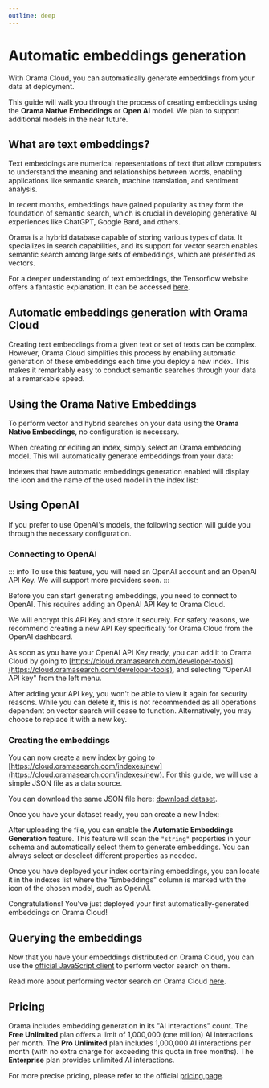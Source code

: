 ```yaml
---
outline: deep
---
```


# Automatic embeddings generation

With Orama Cloud, you can automatically generate embeddings from your data at deployment.

This guide will walk you through the process of creating embeddings using the **Orama Native Embeddings** or **Open AI** model. We plan to support additional models in the near future.

## What are text embeddings?

Text embeddings are numerical representations of text that allow computers to understand the meaning and relationships between words, enabling applications like semantic search, machine translation, and sentiment analysis.

In recent months, embeddings have gained popularity as they form the foundation of semantic search, which is crucial in developing generative AI experiences like ChatGPT, Google Bard, and others.

Orama is a hybrid database capable of storing various types of data. It specializes in search capabilities, and its support for vector search enables semantic search among large sets of embeddings, which are presented as vectors.

For a deeper understanding of text embeddings, the Tensorflow website offers a fantastic explanation. It can be accessed [here](https://www.tensorflow.org/text/guide/word_embeddings).

## Automatic embeddings generation with Orama Cloud

Creating text embeddings from a given text or set of texts can be complex. However, Orama Cloud simplifies this process by enabling automatic generation of these embeddings each time you deploy a new index. This makes it remarkably easy to conduct semantic searches through your data at a remarkable speed.

## Using the Orama Native Embeddings

To perform vector and hybrid searches on your data using the **Orama Native Embeddings**, no configuration is necessary.

When creating or editing an index, simply select an Orama embedding model. This will automatically generate embeddings from your data:

<ZoomImg
  src='/cloud/guides/automatic-embeddings-generation/orama-native-embeddings.png'
  alt='Automatic embeddings generation via Orama Native Embeddings'
/>

Indexes that have automatic embeddings generation enabled will display the icon and the name of the used model in the index list:

<ZoomImg
  src='/cloud/guides/automatic-embeddings-generation/orama-native-embeddings-label.png'
  alt='Automatic embeddings generation via Orama Native Embeddings, list view'
/>

## Using OpenAI

If you prefer to use OpenAI's models, the following section will guide you through the necessary configuration.

### Connecting to OpenAI

::: info
To use this feature, you will need an OpenAI account and an OpenAI API Key.
We will support more providers soon.
:::

Before you can start generating embeddings, you need to connect to OpenAI. This requires adding an OpenAI API Key to Orama Cloud.

We will encrypt this API Key and store it securely. For safety reasons, we recommend creating a new API Key specifically for Orama Cloud from the OpenAI dashboard.

As soon as you have your OpenAI API Key ready, you can add it to Orama Cloud by going to [https://cloud.oramasearch.com/developer-tools](https://cloud.oramasearch.com/developer-tools), and selecting "OpenAI API key" from the left menu.

<ZoomImg
  src='/cloud/guides/automatic-embeddings-generation/automatic-embeddings-generation.png'
  alt='Adding OpenAI API Key to Orama Cloud'
/>

After adding your API key, you won't be able to view it again for security reasons. While you can delete it, this is not recommended as all operations dependent on vector search will cease to function. Alternatively, you may choose to replace it with a new key.

<ZoomImg
  src='/cloud/guides/automatic-embeddings-generation/open-ai-api-key.png'
  alt='Your OpenAI API Key'
/>

### Creating the embeddings 

You can now create a new index by going to [https://cloud.oramasearch.com/indexes/new](https://cloud.oramasearch.com/indexes/new). For this guide, we will use a simple JSON file as a data source.

You can download the same JSON file here: [download dataset](/cloud/guides/example-datasets/games.json).

Once you have your dataset ready, you can create a new Index:

<ZoomImg
  src='/cloud/guides/automatic-embeddings-generation/new-index.png'
  alt='Creating a new index on Orama Cloud'
/>

After uploading the file, you can enable the **Automatic Embeddings Generation** feature. This feature will scan the `"string"` properties in your schema and automatically select them to generate embeddings. You can always select or deselect different properties as needed.

<ZoomImg
  src='/cloud/guides/automatic-embeddings-generation/enable-orama-ai.png'
  alt='Enablin Orama AI on Orama Cloud'
/>

Once you have deployed your index containing embeddings, you can locate it in the indexes list where the "Embeddings" column is marked with the icon of the chosen model, such as OpenAI.

Congratulations! You've just deployed your first automatically-generated embeddings on Orama Cloud!

## Querying the embeddings

Now that you have your embeddings distributed on Orama Cloud, you can use the [official JavaScript client](/cloud/integrating-orama-cloud/javascript-sdk) to perform vector search on them.

Read more about performing vector search on Orama Cloud [here](/cloud/performing-search/vector-search).

## Pricing

Orama includes embedding generation in its "AI interactions" count. The **Free Unlimited** plan offers a limit of 1,000,000 (one million) AI interactions per month. The **Pro Unlimited** plan includes 1,000,000 AI interactions per month (with no extra charge for exceeding this quota in free months). The **Enterprise** plan provides unlimited AI interactions.

For more precise pricing, please refer to the official [pricing page](https://oramasearch.com/pricing).